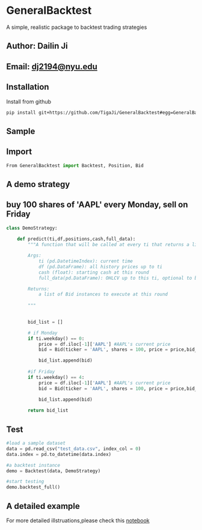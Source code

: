 # GeneralBacktest

A simple, realistic package to backtest trading strategies

## Author: Dailin Ji
## Email: dj2194@nyu.edu

## Installation

Install from github

```bash
pip install git+https://github.com/TigaJi/GeneralBacktest#egg=GeneralBacktest
```

## Sample

## Import
```python
From GeneralBacktest import Backtest, Position, Bid
```

## A demo strategy
## buy 100 shares of 'AAPL' every Monday, sell on Friday

```python
class DemoStrategy:
    
    def predict(ti,df,positions,cash,full_data):
        """A function that will be called at every ti that returns a list of bids(orders)

        Args:
            ti (pd.DatetimeIndex): current time
            df (pd.DataFrame): all history prices up to ti
            cash (float): starting cash at this round
            full_data(pd.DataFrame): OHLCV up to this ti, optional to be empty

        Returns:
            a list of Bid instances to execute at this round
        
        """

        
        bid_list = []

        # if Monday
        if ti.weekday() == 0:
            price = df.iloc[-1]['AAPL'] #AAPL's current price
            bid = Bid(ticker = 'AAPL', shares = 100, price = price,bid_type = 1)

            bid_list.append(bid)
        
        #if Friday
        if ti.weekday() == 4:
            price = df.iloc[-1]['AAPL'] #AAPL's current price
            bid = Bid(ticker = 'AAPL', shares = 100, price = price,bid_type = 0)

            bid_list.append(bid)
        
        return bid_list
```

## Test
```python
#load a sample dataset
data = pd.read_csv("test_data.csv", index_col = 0)
data.index = pd.to_datetime(data.index)

#a backtest instance
demo = Backtest(data, DemoStrategy)

#start testing
demo.backtest_full()
```
    
## A detailed example
For more detailed illstruations,please check this [notebook](https://github.com/TigaJi/GeneralBacktest/blob/main/Demo/demo.ipynb)
